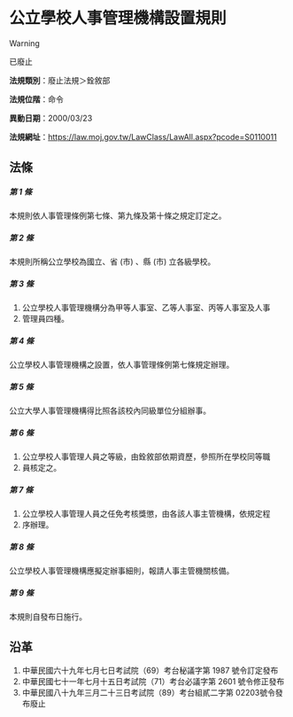 # 公立學校人事管理機構設置規則


> [!WARNING]
> 已廢止


**法規類別**：廢止法規＞銓敘部

**法規位階**：命令

**異動日期**：2000/03/23  

**法規網址**：https://law.moj.gov.tw/LawClass/LawAll.aspx?pcode=S0110011



## 法條
##### 第 1 條
本規則依人事管理條例第七條、第九條及第十條之規定訂定之。

##### 第 2 條
本規則所稱公立學校為國立、省 (市) 、縣 (市) 立各級學校。

##### 第 3 條
1. 公立學校人事管理機構分為甲等人事室、乙等人事室、丙等人事室及人事
1. 管理員四種。

##### 第 4 條
公立學校人事管理機構之設置，依人事管理條例第七條規定辦理。

##### 第 5 條
公立大學人事管理機構得比照各該校內同級單位分組辦事。

##### 第 6 條
1. 公立學校人事管理人員之等級，由銓敘部依期資歷，參照所在學校同等職
1. 員核定之。

##### 第 7 條
1. 公立學校人事管理人員之任免考核獎懲，由各該人事主管機構，依規定程
1. 序辦理。

##### 第 8 條
公立學校人事管理機構應擬定辦事細則，報請人事主管機關核備。

##### 第 9 條
本規則自發布日施行。

## 沿革
1. 中華民國六十九年七月七日考試院（69）考台秘議字第 1987 號令訂定發布
1. 中華民國七十一年七月十五日考試院（71）考台必議字第 2601 號令修正發布
1. 中華民國八十九年三月二十三日考試院（89）考台組貳二字第 02203號令發布廢止
